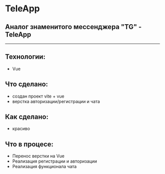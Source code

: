 # TeleApp

## Аналог знаменитого мессенджера "TG" - TeleApp

---

## Технологии:

- Vue

## Что сделано:

- создан проект vite + vue
- верстка авторизации/регистрации и чата

## Как сделано:

- красиво

## Что в процесе:

- Перенос верстки на Vue
- Реализация регистрации и авторизации
- Реализация функционала чата
